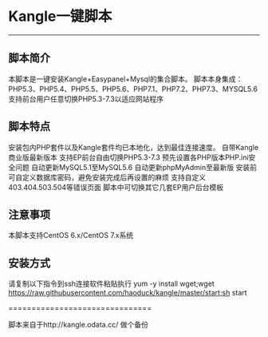 # Kangle一键脚本
---
脚本简介
---
本脚本是一键安装Kangle+Easypanel+Mysql的集合脚本。
脚本本身集成：PHP5.3、PHP5.4、PHP5.5、PHP5.6、PHP7.1、PHP7.2、PHP7.3、MYSQL5.6<br />
支持前台用户任意切换PHP5.3-7.3以适应网站程序

脚本特点
---
安装包内PHP套件以及Kangle套件均已本地化，达到最佳连接速度。
自带Kangle商业版最新版本
支持EP前台自由切换PHP5.3-7.3
预先设置各PHP版本PHP.ini安全问题
自动更新MySQL5.1至MySQL5.6
自动更新phpMyAdmin至最新版
安装前可自定义数据库密码，避免安装完成后再设置的麻烦
支持自定义403.404.503.504等错误页面
脚本中可切换其它几套EP用户后台模板

注意事项
---
本脚本支持CentOS 6.x/CentOS 7.x系统

安装方式
---
请复制以下指令到ssh连接软件粘贴执行
yum -y install wget;wget https://raw.githubusercontent.com/haoduck/kangle/master/start;sh start


===============================

脚本来自于http://kangle.odata.cc/
做个备份
